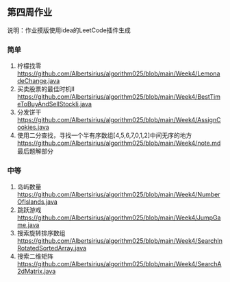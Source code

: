 ## 第四周作业

说明：作业摸版使用idea的LeetCode插件生成

### 简单

1. 柠檬找零 https://github.com/Albertsirius/algorithm025/blob/main/Week4/LemonadeChange.java
2. 买卖股票的最佳时机II https://github.com/Albertsirius/algorithm025/blob/main/Week4/BestTimeToBuyAndSellStockIi.java
3. 分发饼干 https://github.com/Albertsirius/algorithm025/blob/main/Week4/AssignCookies.java
4. 使用二分查找，寻找一个半有序数组[4,5,6,7,0,1,2]中间无序的地方 https://github.com/Albertsirius/algorithm025/blob/main/Week4/note.md 最后题解部分

### 中等

1. 岛屿数量 https://github.com/Albertsirius/algorithm025/blob/main/Week4/NumberOfIslands.java
2. 跳跃游戏 https://github.com/Albertsirius/algorithm025/blob/main/Week4/JumpGame.java
3. 搜索旋转排序数组 https://github.com/Albertsirius/algorithm025/blob/main/Week4/SearchInRotatedSortedArray.java
4. 搜索二维矩阵 https://github.com/Albertsirius/algorithm025/blob/main/Week4/SearchA2dMatrix.java